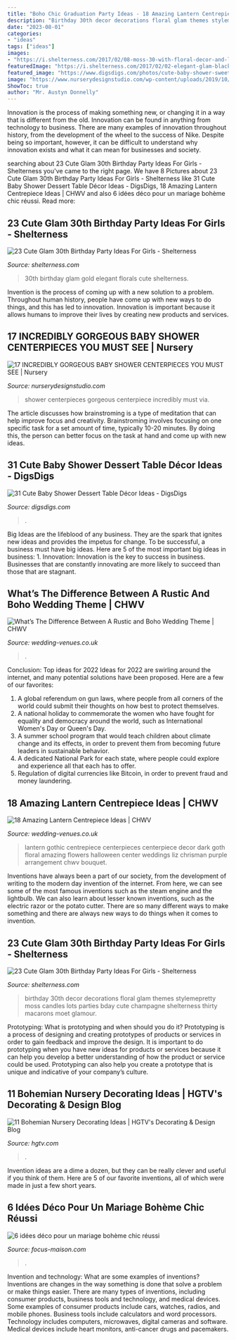 ```yaml
---
title: "Boho Chic Graduation Party Ideas - 18 Amazing Lantern Centrepiece Ideas"
description: "Birthday 30th decor decorations floral glam themes stylemepretty moss candles lots parties bday cute champagne shelterness thirty macarons moet glamour"
date: "2023-08-01"
categories:
- "ideas"
tags: ["ideas"]
images:
- "https://i.shelterness.com/2017/02/08-moss-30-with-floral-decor-and-lots-of-candles.jpg"
featuredImage: "https://i.shelterness.com/2017/02/02-elegant-glam-black-and-gold-30th-birthday-party-with-white-florals.jpg"
featured_image: "https://www.digsdigs.com/photos/cute-baby-shower-sweets-tabl-decor-ideas-19.jpg"
image: "https://www.nurserydesignstudio.com/wp-content/uploads/2019/10/BABY-SHOWER-CENTERPIECE-IDEAS-4.jpg"
ShowToc: true
author: "Mr. Austyn Donnelly"
---
```



Innovation is the process of making something new, or changing it in a way that is different from the old. Innovation can be found in anything from technology to business. There are many examples of innovation throughout history, from the development of the wheel to the success of Nike. Despite being so important, however, it can be difficult to understand why innovation exists and what it can mean for businesses and society.

	

		
searching about 23 Cute Glam 30th Birthday Party Ideas For Girls - Shelterness you've came to the right page. We have 8 Pictures about 23 Cute Glam 30th Birthday Party Ideas For Girls - Shelterness like 31 Cute Baby Shower Dessert Table Décor Ideas - DigsDigs, 18 Amazing Lantern Centrepiece Ideas | CHWV and also 6 idées déco pour un mariage bohème chic réussi. Read more:
		
    
## 23 Cute Glam 30th Birthday Party Ideas For Girls - Shelterness

<img loading=lazy src="https://i.shelterness.com/2017/02/02-elegant-glam-black-and-gold-30th-birthday-party-with-white-florals.jpg" onerror="this.onerror=null;this.src='https://tse2.mm.bing.net/th?id=OIP.wKxKnzGlKGmc1ZgeaDmjbwHaLH&amp;pid=15.1';" alt="23 Cute Glam 30th Birthday Party Ideas For Girls - Shelterness">

_Source: shelterness.com_

>30th birthday glam gold elegant florals cute shelterness. 

	

Invention is the process of coming up with a new solution to a problem. Throughout human history, people have come up with new ways to do things, and this has led to innovation. Innovation is important because it allows humans to improve their lives by creating new products and services.

    
## 17 INCREDIBLY GORGEOUS BABY SHOWER CENTERPIECES YOU MUST SEE | Nursery

<img loading=lazy src="https://www.nurserydesignstudio.com/wp-content/uploads/2019/10/BABY-SHOWER-CENTERPIECE-IDEAS-4.jpg" onerror="this.onerror=null;this.src='https://tse3.mm.bing.net/th?id=OIP.FO40SPA8uMXaGd6qBKPa6wHaLG&amp;pid=15.1';" alt="17 INCREDIBLY GORGEOUS BABY SHOWER CENTERPIECES YOU MUST SEE | Nursery">

_Source: nurserydesignstudio.com_

>shower centerpieces gorgeous centerpiece incredibly must via. 

	

The article discusses how brainstroming is a type of meditation that can help improve focus and creativity. Brainstroming involves focusing on one specific task for a set amount of time, typically 10-20 minutes. By doing this, the person can better focus on the task at hand and come up with new ideas.

    
## 31 Cute Baby Shower Dessert Table Décor Ideas - DigsDigs

<img loading=lazy src="https://www.digsdigs.com/photos/cute-baby-shower-sweets-tabl-decor-ideas-19.jpg" onerror="this.onerror=null;this.src='https://tse3.mm.bing.net/th?id=OIP.2IP8PXKPI3NHZDRnEvJBEAAAAA&amp;pid=15.1';" alt="31 Cute Baby Shower Dessert Table Décor Ideas - DigsDigs">

_Source: digsdigs.com_

>. 

	

Big Ideas are the lifeblood of any business. They are the spark that ignites new ideas and provides the impetus for change. To be successful, a business must have big ideas. Here are 5 of the most important big ideas in business: 1. Innovation: Innovation is the key to success in business. Businesses that are constantly innovating are more likely to succeed than those that are stagnant. 
    
## What’s The Difference Between A Rustic And Boho Wedding Theme | CHWV

<img loading=lazy src="https://www.wedding-venues.co.uk/sites/default/files/4.chair-PartyPacks-difference-between-rustic-boho-theme.jpg" onerror="this.onerror=null;this.src='https://tse3.mm.bing.net/th?id=OIP.6MgkHepdvgWmWC2LqSQVDAHaLH&amp;pid=15.1';" alt="What’s The Difference Between A Rustic and Boho Wedding Theme | CHWV">

_Source: wedding-venues.co.uk_

>. 

	

Conclusion: Top ideas for 2022
Ideas for 2022 are swirling around the internet, and many potential solutions have been proposed. Here are a few of our favorites: 
1. A global referendum on gun laws, where people from all corners of the world could submit their thoughts on how best to protect themselves. 
2. A national holiday to commemorate the women who have fought for equality and democracy around the world, such as International Women's Day or Queen's Day. 
3. A summer school program that would teach children about climate change and its effects, in order to prevent them from becoming future leaders in sustainable behavior. 
4. A dedicated National Park for each state, where people could explore and experience all that each has to offer. 
5. Regulation of digital currencies like Bitcoin, in order to prevent fraud and money laundering.

    
## 18 Amazing Lantern Centrepiece Ideas | CHWV

<img loading=lazy src="https://www.wedding-venues.co.uk/sites/default/files/Amazing-Lantern-Centrepiece-Ideas-lizchrisman.jpg" onerror="this.onerror=null;this.src='https://tse4.mm.bing.net/th?id=OIP.qMa60iaIuiz7yW0ju2AragHaLH&amp;pid=15.1';" alt="18 Amazing Lantern Centrepiece Ideas | CHWV">

_Source: wedding-venues.co.uk_

>lantern gothic centrepiece centerpieces centerpiece decor dark goth floral amazing flowers halloween center weddings liz chrisman purple arrangement chwv bouquet. 

	

Inventions have always been a part of our society, from the development of writing to the modern day invention of the internet. From here, we can see some of the most famous inventions such as the steam engine and the lightbulb. We can also learn about lesser known inventions, such as the electric razor or the potato cutter. There are so many different ways to make something and there are always new ways to do things when it comes to invention.

    
## 23 Cute Glam 30th Birthday Party Ideas For Girls - Shelterness

<img loading=lazy src="https://i.shelterness.com/2017/02/08-moss-30-with-floral-decor-and-lots-of-candles.jpg" onerror="this.onerror=null;this.src='https://tse2.mm.bing.net/th?id=OIP.myTpue6Xjo-mm6QgFy8tkgHaLH&amp;pid=15.1';" alt="23 Cute Glam 30th Birthday Party Ideas For Girls - Shelterness">

_Source: shelterness.com_

>birthday 30th decor decorations floral glam themes stylemepretty moss candles lots parties bday cute champagne shelterness thirty macarons moet glamour. 

	

Prototyping: What is prototyping and when should you do it?
Prototyping is a process of designing and creating prototypes of products or services in order to gain feedback and improve the design. It is important to do prototyping when you have new ideas for products or services because it can help you develop a better understanding of how the product or service could be used. Prototyping can also help you create a prototype that is unique and indicative of your company’s culture.

    
## 11 Bohemian Nursery Decorating Ideas | HGTV&#039;s Decorating &amp; Design Blog

<img loading=lazy src="https://hgtvhome.sndimg.com/content/dam/images/hgtv/fullset/2016/4/7/0/Regan-Baker_Diamond-Heights-Mid-Century-Modern_7.jpg.rend.hgtvcom.616.862.suffix/1460044684922.jpeg" onerror="this.onerror=null;this.src='https://tse2.mm.bing.net/th?id=OIP.SqD7phLy2a0ms6bunh0z_gHaKX&amp;pid=15.1';" alt="11 Bohemian Nursery Decorating Ideas | HGTV&#039;s Decorating &amp; Design Blog">

_Source: hgtv.com_

>. 

	

Invention ideas are a dime a dozen, but they can be really clever and useful if you think of them. Here are 5 of our favorite inventions, all of which were made in just a few short years.

    
## 6 Idées Déco Pour Un Mariage Bohème Chic Réussi

<img loading=lazy src="https://media.focus-maison.com/i/842/8429344/6-idees-deco-mariage-boheme-chic-reussi-L-Goc9cu.jpeg" onerror="this.onerror=null;this.src='https://tse3.mm.bing.net/th?id=OIP.rfb0Ka7IeIb_aoAKeGBTTwAAAA&amp;pid=15.1';" alt="6 idées déco pour un mariage bohème chic réussi">

_Source: focus-maison.com_

>. 

	

Invention and technology: What are some examples of inventions?
Inventions are changes in the way something is done that solve a problem or make things easier. There are many types of inventions, including consumer products, business tools and technology, and medical devices. Some examples of consumer products include cars, watches, radios, and mobile phones. Business tools include calculators and word processors. Technology includes computers, microwaves, digital cameras and software. Medical devices include heart monitors, anti-cancer drugs and pacemakers.

